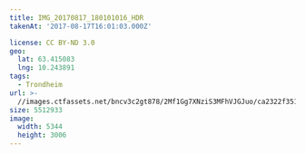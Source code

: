 ```yaml
---
title: IMG_20170817_180101016_HDR
takenAt: '2017-08-17T16:01:03.000Z'

license: CC BY-ND 3.0
geo:
  lat: 63.415083
  lng: 10.243891
tags:
  - Trondheim
url: >-
  //images.ctfassets.net/bncv3c2gt878/2Mf1Gg7XNziS3MFhVJGJuo/ca2322f351b79be0d0ef661111984981/img_20170817_180101016_hdr_35826946453_o
size: 5512933
image:
  width: 5344
  height: 3006
---
```

